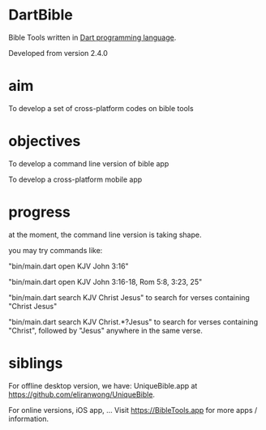 # DartBible
Bible Tools written in <a href="dart.dev">Dart programming language</a>.

Developed from version 2.4.0

# aim
To develop a set of cross-platform codes on bible tools

# objectives
To develop a command line version of bible app

To develop a cross-platform mobile app

# progress
at the moment, the command line version is taking shape.

you may try commands like:

"bin/main.dart open KJV John 3:16"

"bin/main.dart open KJV John 3:16-18, Rom 5:8, 3:23, 25"

"bin/main.dart search KJV Christ Jesus" to search for verses containing "Christ Jesus"

"bin/main.dart search KJV Christ.*?Jesus" to search for verses containing "Christ", followed by "Jesus" anywhere in the same verse.

# siblings
For offline desktop version, we have:
UniqueBible.app at <a href="https://github.com/eliranwong/UniqueBible">https://github.com/eliranwong/UniqueBible</a>.

For online versions, iOS app, ...
Visit <a href="https://BibleTools.app">https://BibleTools.app</a> for more apps / information.
